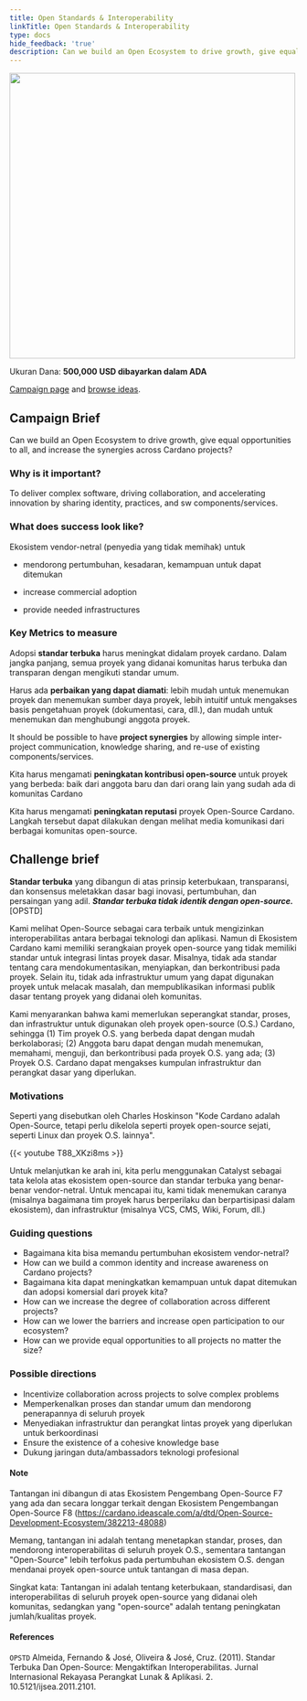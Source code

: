 ```yaml
---
title: Open Standards & Interoperability
linkTitle: Open Standards & Interoperability
type: docs
hide_feedback: 'true'
description: Can we build an Open Ecosystem to drive growth, give equal opportunities to all, and increase the synergies across Cardano projects?
---
```


<img src="https://cardano.ideascale.com/community-library/accounts/93/936143/Public/17-Open-Standards--Interoperability-ea2841.png" style="width:500px;height500px">

Ukuran Dana: **500,000 USD dibayarkan dalam ADA**

[Campaign page](https://cardano.ideascale.com/c/idea/383619) and [browse ideas](https://cardano.ideascale.com/c/campaigns/26449/stage/all/ideas/unspecified).

## Campaign Brief

Can we build an Open Ecosystem to drive growth, give equal opportunities to all, and increase the synergies across Cardano projects?

### Why is it important?

To deliver complex software, driving collaboration, and accelerating innovation by sharing identity, practices, and sw components/services.

### What does success look like?

Ekosistem vendor-netral (penyedia yang tidak memihak) untuk

- mendorong pertumbuhan, kesadaran, kemampuan untuk dapat ditemukan

- increase commercial adoption

- provide needed infrastructures

### Key Metrics to measure

Adopsi **standar terbuka** harus meningkat didalam proyek cardano. Dalam jangka panjang, semua proyek yang didanai komunitas harus terbuka dan transparan dengan mengikuti standar umum.

Harus ada **perbaikan yang dapat diamati**: lebih mudah untuk menemukan proyek dan menemukan sumber daya proyek, lebih intuitif untuk mengakses basis pengetahuan proyek (dokumentasi, cara, dll.), dan mudah untuk menemukan dan menghubungi anggota proyek.

It should be possible to have **project synergies** by allowing simple inter-project communication, knowledge sharing, and re-use of existing components/services.

Kita harus mengamati **peningkatan kontribusi open-source** untuk proyek yang berbeda: baik dari anggota baru dan dari orang lain yang sudah ada di komunitas Cardano

Kita harus mengamati **peningkatan reputasi** proyek Open-Source Cardano. Langkah tersebut dapat dilakukan dengan melihat media komunikasi dari berbagai komunitas open-source.

## Challenge brief

**Standar terbuka** yang dibangun di atas prinsip keterbukaan, transparansi, dan konsensus meletakkan dasar bagi inovasi, pertumbuhan, dan persaingan yang adil. ***Standar terbuka tidak identik dengan open-source.*** [OPSTD]

Kami melihat Open-Source sebagai cara terbaik untuk mengizinkan interoperabilitas antara berbagai teknologi dan aplikasi. Namun di Ekosistem Cardano kami memiliki serangkaian proyek open-source yang tidak memiliki standar untuk integrasi lintas proyek dasar. Misalnya, tidak ada standar tentang cara mendokumentasikan, menyiapkan, dan berkontribusi pada proyek. Selain itu, tidak ada infrastruktur umum yang dapat digunakan proyek untuk melacak masalah, dan mempublikasikan informasi publik dasar tentang proyek yang didanai oleh komunitas.

Kami menyarankan bahwa kami memerlukan seperangkat standar, proses, dan infrastruktur untuk digunakan oleh proyek open-source (O.S.) Cardano, sehingga (1) Tim proyek O.S. yang berbeda dapat dengan mudah berkolaborasi; (2) Anggota baru dapat dengan mudah menemukan, memahami, menguji, dan berkontribusi pada proyek O.S. yang ada; (3) Proyek O.S. Cardano dapat mengakses kumpulan infrastruktur dan perangkat dasar yang diperlukan.

### Motivations

Seperti yang disebutkan oleh Charles Hoskinson "Kode Cardano adalah Open-Source, tetapi perlu dikelola seperti proyek open-source sejati, seperti Linux dan proyek O.S. lainnya".

{{&lt; youtube T88_XKzi8ms &gt;}}

Untuk melanjutkan ke arah ini, kita perlu menggunakan Catalyst sebagai tata kelola atas ekosistem open-source dan standar terbuka yang benar-benar vendor-netral. Untuk mencapai itu, kami tidak menemukan caranya (misalnya bagaimana tim proyek harus berperilaku dan berpartisipasi dalam ekosistem), dan infrastruktur (misalnya VCS, CMS, Wiki, Forum, dll.)

### Guiding questions

- Bagaimana kita bisa memandu pertumbuhan ekosistem vendor-netral?
- How can we build a common identity and increase awareness on Cardano projects?
- Bagaimana kita dapat meningkatkan kemampuan untuk dapat ditemukan dan adopsi komersial dari proyek kita?
- How can we increase the degree of collaboration across different projects?
- How can we lower the barriers and increase open participation to our ecosystem?
- How can we provide equal opportunities to all projects no matter the size?

### Possible directions

- Incentivize collaboration across projects to solve complex problems
- Memperkenalkan proses dan standar umum dan mendorong penerapannya di seluruh proyek
- Menyediakan infrastruktur dan perangkat lintas proyek yang diperlukan untuk berkoordinasi
- Ensure the existence of a cohesive knowledge base
- Dukung jaringan duta/ambassadors teknologi profesional

#### Note

Tantangan ini dibangun di atas Ekosistem Pengembang Open-Source F7 yang ada dan secara longgar terkait dengan Ekosistem Pengembangan Open-Source F8 (https://cardano.ideascale.com/a/dtd/Open-Source-Development-Ecosystem/382213-48088)

Memang, tantangan ini adalah tentang menetapkan standar, proses, dan mendorong interoperabilitas di seluruh proyek O.S., sementara tantangan "Open-Source" lebih terfokus pada pertumbuhan ekosistem O.S. dengan mendanai proyek open-source untuk tantangan di masa depan.

Singkat kata: Tantangan ini adalah tentang keterbukaan, standardisasi, dan interoperabilitas di seluruh proyek open-source yang didanai oleh komunitas, sedangkan yang "open-source" adalah tentang peningkatan jumlah/kualitas proyek.

#### References

`OPSTD` Almeida, Fernando &amp; José, Oliveira &amp; José, Cruz. (2011). Standar Terbuka Dan Open-Source: Mengaktifkan Interoperabilitas. Jurnal Internasional Rekayasa Perangkat Lunak &amp; Aplikasi. 2. 10.5121/ijsea.2011.2101.

